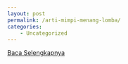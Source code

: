 ```yaml
---
layout: post
permalink: /arti-mimpi-menang-lomba/
categories:
    - Uncategorized
---
```


[Baca Selengkapnya](/05)